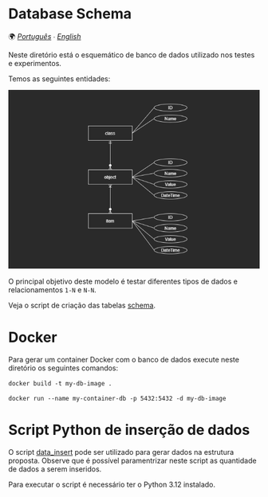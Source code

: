 # Database Schema

🌍 *[Português](README.md) ∙ [English](README_en.md)*

Neste diretório está o esquemático de banco de dados utilizado nos testes e experimentos.

Temos as seguintes entidades:

![DiagramaER](er-diagram.png)

O principal objetivo deste modelo é testar diferentes tipos de dados e relacionamentos `1-N` e `N-N`.

Veja o script de criação das tabelas [schema](schema.sql).

# Docker

Para gerar um container Docker com o banco de dados execute neste diretório os seguintes comandos:

```shell
docker build -t my-db-image .
```

```shell
docker run --name my-container-db -p 5432:5432 -d my-db-image
```

# Script Python de inserção de dados

O script [data_insert](data_insert.py) pode ser utilizado para gerar dados na estrutura proposta. Observe que é possível paramentrizar neste script as quantidade de dados a serem inseridos.

Para executar o script é necessário ter o Python 3.12 instalado.